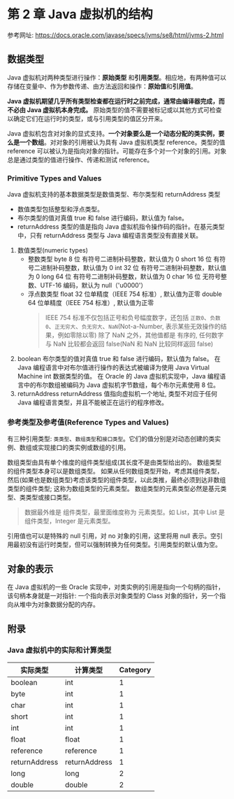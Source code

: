 # 第 2 章 Java 虚拟机的结构

参考网址: <https://docs.oracle.com/javase/specs/jvms/se8/html/jvms-2.html>

## 数据类型

Java 虚拟机对两种类型进行操作：**原始类型** 和**引用类型**。相应地，有两种值可以存储在变量中、作为参数传递、由方法返回和操作：**原始值**和**引用值**。

**Java 虚拟机期望几乎所有类型检查都在运行时之前完成，通常由编译器完成，而不必由 Java 虚拟机本身完成。**
原始类型的值不需要被标记或以其他方式可检查以确定它们在运行时的类型，或与引用类型的值区分开来。

Java 虚拟机包含对对象的显式支持。**一个对象要么是一个动态分配的类实例，要么是一个数组**。对对象的引用被认为具有 Java 虚拟机类型 reference。类型的值 reference 可以被认为是指向对象的指针。可能存在多个对一个对象的引用。对象总是通过类型的值进行操作、传递和测试 reference。

### Primitive Types and Values

Java 虚拟机支持的基本数据类型是数值类型、布尔类型和 returnAddress 类型

- 数值类型包括整型和浮点类型。
- 布尔类型的值对真值 true 和 false 进行编码，默认值为 false。
- returnAddress 类型的值是指向 Java 虚拟机指令操作码的指针。在基元类型中，只有 returnAddress 类型与 Java 编程语言类型没有直接关联。

1. 数值类型(numeric types)
   - 整数类型
     byte 8 位 有符号二进制补码整数，默认值为 0
     short 16 位 有符号二进制补码整数，默认值为 0
     int 32 位 有符号二进制补码整数，默认值为 0
     long 64 位 有符号二进制补码整数，默认值为 0
     char 16 位 无符号整数、UTF-16 编码，默认为 null（'u0000'）
   - 浮点数类型
     float 32 位单精度（IEEE 754 标准）, 默认值为正零
     double 64 位单精度（IEEE 754 标准）, 默认值为正零
     > IEEE 754 标准不仅包括正号和负号幅度数字，还包括 `正数0`、`负数0`、`正无穷大`、`负无穷大`、`NaN`(Not-a-Number, 表示某些无效操作的结果，例如零除以零)
     > 除了 NaN 之外，其他值都是 有序的, 任何数字与 NaN 比较都会返回 false(NaN 和 NaN 比较同样返回 false)
2. boolean
   布尔类型的值对真值 true 和 false 进行编码，默认值为 false。
   在 Java 编程语言中对布尔值进行操作的表达式被编译为使用 Java Virtual Machine int 数据类型的值。
   在 Oracle 的 Java 虚拟机实现中，Java 编程语言中的布尔数组被编码为 Java 虚拟机字节数组，每个布尔元素使用 8 位。
3. returnAddress
   returnAddress 值指向虚拟机一个地址, 类型不对应于任何 Java 编程语言类型，并且不能被正在运行的程序修改。

### 参考类型及参考值(Reference Types and Values)

有三种引用类型: `类类型`、`数组类型`和`接口类型`。它们的值分别是对动态创建的类实例、数组或实现接口的类实例或数组的引用。

数组类型由具有单个维度的组件类型组成(其长度不是由类型给出的)。 数组类型的组件类型本身可以是数组类型。 如果从任何数组类型开始，考虑其组件类型，然后(如果也是数组类型)考虑该类型的组件类型，以此类推，最终必须到达非数组类型的组件类型; 这称为数组类型的元素类型。 数组类型的元素类型必然是基元类型、类类型或接口类型。

> 数据最外维是 组件类型，最里面维度称为 元素类型。如 List，其中 List 是组件类型，Integer 是元素类型。

引用值也可以是特殊的 null 引用，对 no 对象的引用，这里将用 null 表示。空引用最初没有运行时类型，但可以强制转换为任何类型。引用类型的默认值为空。

## 对象的表示

在 Java 虚拟机的一些 Oracle 实现中，对类实例的引用是指向一个句柄的指针，
该句柄本身就是一对指针: 一个指向表示对象类型的 Class 对象的指针，另一个指向从堆中为对象数据分配的内存。

## 附录

### Java 虚拟机中的实际和计算类型

| 实际类型      | 计算类型      | Category |
| ------------- | ------------- | -------- |
| boolean       | int           | 1        |
| byte          | int           | 1        |
| char          | int           | 1        |
| short         | int           | 1        |
| int           | int           | 1        |
| float         | float         | 1        |
| reference     | reference     | 1        |
| returnAddress | returnAddress | 1        |
| long          | long          | 2        |
| double        | double        | 2        |
